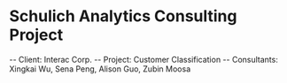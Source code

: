 # Schulich Analytics Consulting Project
-- Client: Interac Corp.
-- Project: Customer Classification
-- Consultants: Xingkai Wu, Sena Peng, Alison Guo, Zubin Moosa